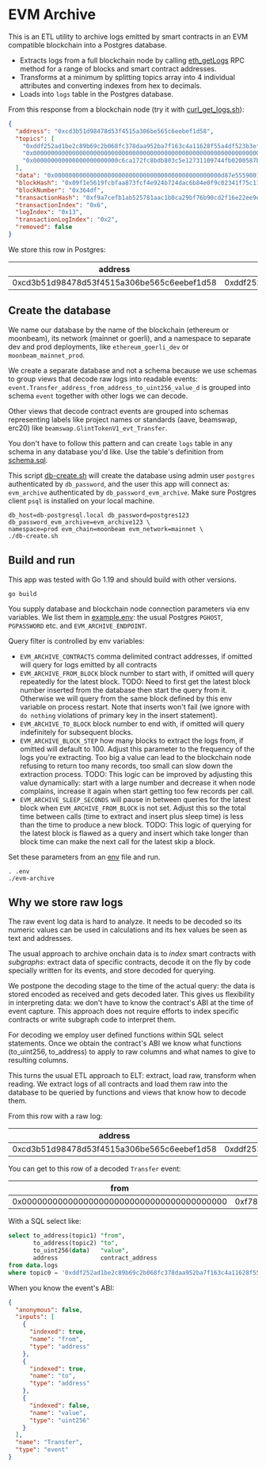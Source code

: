 # EVM Archive

This is an ETL utility to archive logs emitted by smart contracts in an EVM compatible
blockchain into a Postgres database.

- Extracts logs from a full blockchain node by calling
  [eth_getLogs](https://ethereum.org/en/developers/docs/apis/json-rpc/#eth_getlogs)
  RPC method for a range of blocks and smart contract addresses.
- Transforms at a minimum by splitting topics array into 4 individual attributes and converting
  indexes from hex to decimals.
- Loads into `logs` table in the Postgres database.

From this response from a blockchain node (try it with [curl_get_logs.sh](./curl_get_logs.sh)):

```json
{
  "address": "0xcd3b51d98478d53f4515a306be565c6eebef1d58",
  "topics": [
    "0xddf252ad1be2c89b69c2b068fc378daa952ba7f163c4a11628f55a4df523b3ef",
    "0x0000000000000000000000000000000000000000000000000000000000000000",
    "0x000000000000000000000000c6ca172fc8bdb803c5e12731109744fb0200587b"
  ],
  "data": "0x00000000000000000000000000000000000000000000000d87e55590017fffff",
  "blockHash": "0x09f1e5619fcbfaa873fcf4e924b724dac6b84e0f9c02341f75c11393d586792b",
  "blockNumber": "0x364df",
  "transactionHash": "0xf9a7cefb1ab525781aac1b0ca29bf76b90cd2f16e22ee9e91cf7d2dcae78aa08",
  "transactionIndex": "0x6",
  "logIndex": "0x13",
  "transactionLogIndex": "0x2",
  "removed": false
}
```

We store this row in Postgres:

| address                                    | topic0                                                             | topic1                                                             | topic2                                                             | topic3 | data                                                               | block_hash                                                         | block_number | transaction_hash                                                   | transaction_index | log_index | transaction_log_index | removed | block_timestamp |
|--------------------------------------------|--------------------------------------------------------------------|--------------------------------------------------------------------|--------------------------------------------------------------------|--------|--------------------------------------------------------------------|--------------------------------------------------------------------|--------------|--------------------------------------------------------------------|-------------------|-----------|-----------------------|---------|-----------------|
| 0xcd3b51d98478d53f4515a306be565c6eebef1d58 | 0xddf252ad1be2c89b69c2b068fc378daa952ba7f163c4a11628f55a4df523b3ef | 0x0000000000000000000000000000000000000000000000000000000000000000 | 0x000000000000000000000000f78031c993afb43e79f017938326ff34418ec36e |        | 0x000000000000000000000000000000000000000000000000aad50c474db4eb50 | 0x09f1e5619fcbfaa873fcf4e924b724dac6b84e0f9c02341f75c11393d586792b | 222431       | 0xf9a7cefb1ab525781aac1b0ca29bf76b90cd2f16e22ee9e91cf7d2dcae78aa08 | 6                 | 18        | 1                     | false   |                 |

## Create the database

We name our database by the name of the blockchain (ethereum or moonbeam), its network (mainnet
or goerli), and a namespace to separate dev and prod deployments, like `ethereum_goerli_dev` or
`moonbeam_mainnet_prod`.

We create a separate database and not a schema because we use schemas to group views that decode raw
logs into readable events: `event.Transfer_address_from_address_to_uint256_value_d` is grouped into
schema `event` together with other logs we can decode.

Other views that decode contract events are grouped into schemas representing labels like project
names or standards (aave, beamswap, erc20) like `beamswap.GlintTokenV1_evt_Transfer`.

You don't have to follow this pattern and can create `logs` table in any schema in any database
you'd like.
Use the table's definition from [schema.sql](./schema.sql).

This script [db-create.sh](./db-create.sh) will create the database using admin user `postgres`
authenticated by `db_password`, and the user this app will connect as: `evm_archive` authenticated
by `db_password_evm_archive`. Make sure Postgres client `psql` is installed on your local machine.

```shell
db_host=db-postgresql.local db_password=postgres123 db_password_evm_archive=evm_archive123 \
namespace=prod evm_chain=moonbeam evm_network=mainnet \
./db-create.sh
```

## Build and run

This app was tested with Go 1.19 and should build with other versions.

```shell
go build
```

You supply database and blockchain node connection parameters via env variables. We list them in
[example.env](./example.env): the usual Postgres `PGHOST`, `PGPASSWORD` etc.
and `EVM_ARCHIVE_ENDPOINT`.

Query filter is controlled by env variables:

- `EVM_ARCHIVE_CONTRACTS` comma delimited contract addresses, if omitted will query for logs emitted
  by all contracts
- `EVM_ARCHIVE_FROM_BLOCK` block number to start with, if omitted will query repeatedly for the
  latest block. TODO:
  Need to first get the latest block number inserted from the database then start the query from it.
  Otherwise we will query from the same block defined by this env variable on process restart. Note
  that inserts won't
  fail (we ignore with `do nothing` violations of primary key in the insert statement).
- `EVM_ARCHIVE_TO_BLOCK` block number to end with, if omitted will query indefinitely for subsequent
  blocks.
- `EVM_ARCHIVE_BLOCK_STEP` how many blocks to extract the logs from, if omitted will default to 100.
  Adjust this
  parameter to the frequency of the logs you're extracting. Too big a value can lead to the
  blockchain node
  refusing to return too many records, too small can slow down the extraction process. TODO: This
  logic can be
  improved by adjusting this value dynamically: start with a large number and decrease it when node
  complains,
  increase it again when start getting too few records per call.
- `EVM_ARCHIVE_SLEEP_SECONDS` will pause in between queries for the latest block
  when `EVM_ARCHIVE_FROM_BLOCK` is
  not set. Adjust this so the total time between calls (time to extract and insert plus sleep time)
  is less than
  the time to produce a new block. TODO: This logic of querying for the latest block is flawed as a
  query and insert
  which take longer than block time can make the next call for the latest skip a block.

Set these parameters from an [env](./example.env) file and run.

```shell
. .env
./evm-archive
```

## Why we store raw logs

The raw event log data is hard to analyze. It needs to be decoded so its numeric values can be used
in calculations and its hex values be seen as text and addresses.

The usual approach to archive onchain data is to *index* smart contracts with *subgraphs*: extract
data of specific contracts, decode it on the fly by code specially written for its events, and
store decoded for querying.

We postpone the decoding stage to the time of the actual query: the data is stored encoded as
received and gets decoded later. This gives us flexibility in interpreting data: we don't have 
to know the contract's ABI at the time of event capture. This approach does not require
efforts to index specific contracts or write subgraph code to interpret them.

For decoding we employ user defined functions within SQL select statements. Once we obtain 
the contract's ABI we know what functions (to_uint256, to_address) to apply to raw columns and what 
names to give to resulting columns.

This turns the usual ETL approach to ELT: extract, load raw, transform when reading. We extract
logs of all contracts and load them raw into the database to be queried by functions and views
that know how to decode them.

From this row with a raw log:

| address                                    | topic0                                                             | topic1                                                             | topic2                                                             | topic3 | data                                                               | block_hash                                                         | block_number | transaction_hash                                                   | transaction_index | log_index | transaction_log_index | removed | block_timestamp |
|--------------------------------------------|--------------------------------------------------------------------|--------------------------------------------------------------------|--------------------------------------------------------------------|--------|--------------------------------------------------------------------|--------------------------------------------------------------------|--------------|--------------------------------------------------------------------|-------------------|-----------|-----------------------|---------|-----------------|
| 0xcd3b51d98478d53f4515a306be565c6eebef1d58 | 0xddf252ad1be2c89b69c2b068fc378daa952ba7f163c4a11628f55a4df523b3ef | 0x0000000000000000000000000000000000000000000000000000000000000000 | 0x000000000000000000000000f78031c993afb43e79f017938326ff34418ec36e |        | 0x000000000000000000000000000000000000000000000000aad50c474db4eb50 | 0x09f1e5619fcbfaa873fcf4e924b724dac6b84e0f9c02341f75c11393d586792b | 222431       | 0xf9a7cefb1ab525781aac1b0ca29bf76b90cd2f16e22ee9e91cf7d2dcae78aa08 | 6                 | 18        | 1                     | false   |                 |

You can get to this row of a decoded `Transfer` event:

| from                                       | to                                         | value                | contract_address                           |
|--------------------------------------------|--------------------------------------------|----------------------|--------------------------------------------|
| 0x0000000000000000000000000000000000000000 | 0xf78031c993afb43e79f017938326ff34418ec36e | 12309758656873032448 | 0xcd3b51d98478d53f4515a306be565c6eebef1d58 |

With a SQL select like:

```sql
select to_address(topic1) "from",
       to_address(topic2) "to",
       to_uint256(data)   "value",
       address            contract_address
from data.logs
where topic0 = '0xddf252ad1be2c89b69c2b068fc378daa952ba7f163c4a11628f55a4df523b3ef';
```

When you know the event's ABI:

```json
{
  "anonymous": false,
  "inputs": [
    {
      "indexed": true,
      "name": "from",
      "type": "address"
    },
    {
      "indexed": true,
      "name": "to",
      "type": "address"
    },
    {
      "indexed": false,
      "name": "value",
      "type": "uint256"
    }
  ],
  "name": "Transfer",
  "type": "event"
}
```
